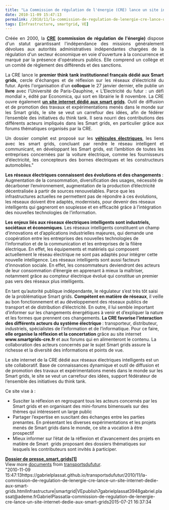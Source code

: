 ```yaml
---
title: "La Commission de régulation de l'énergie (CRE) lance un site internet dédié aux Smart grids"
date: 2010-11-09 15:47:13
permalink: /2010/11/la-commission-de-regulation-de-lenergie-cre-lance-un-site-internet-dedie-aux-smart-grids.html
tags: [Infrastructure, smartgrid, VE]
---
```


<p style="text-align: justify">Créée en 2000, la <strong><a href="http://www.cre.fr/fr/presentation/statut" target="_blank">CRE</a> (commission de régulation de l'énergie) </strong>dispose d'un statut garantissant l'indépendance des missions généralement dévolues aux autorités administratives indépendantes chargées de la régulation d'un secteur économique en voie d'ouverture à la concurrence et marqué par la présence d'opérateurs publics. Elle comprend un collège et un comité de règlement des différends et des sanctions.</p> <p style="text-align: justify">La CRE lance le <strong>premier think tank institutionnel français dédié aux Smart grids</strong>, cercle d'échanges et de réflexion sur les réseaux d’électricité du futur. Après l'organisation d'un <strong>colloque </strong>le 27 janvier dernier, elle publie un <strong>livre </strong>avec l’Université de Paris-Dauphine, « L’Electricité du futur : un défi mondial », édité par Economica, qui sort en librairie le 8 novembre. La CRE ouvre également <strong><a href="http://www.smartgrids-cre.fr/index.php" target="_blank">un site internet dédié aux smart grids</a></strong>. Outil de diffusion et de promotion des travaux et expérimentations menés dans le monde sur les Smart grids, le site se veut un carrefour des idées, afin de fédérer l’ensemble des initiatives du think tank. Il sera nourri des contributions des différents acteurs impliqués dans les Smart grids, en particulier grâce aux forums thématiques organisés par la CRE.</p> <p style="text-align: justify">Un dossier complet est proposé sur les <strong><a href="http://www.smartgrids-cre.fr/index.php?rubrique=dossiers&srub=vehicules&page=1" target="_blank">véhicules électriques</a></strong>, les liens avec les smart grids, concluant par rendre le réseau intelligent et communicant, en développant les Smart grids, est l’ambition de toutes les entreprises concernées par la voiture électrique, comme les fournisseurs d’électricité, les concepteurs des bornes électriques et les constructeurs automobiles." </p>  <!--more-->   <p style=""text-align: justify""><strong>Les réseaux électriques connaissent des évolutions et des changements </strong>: Augmentation de la consommation, diversification des usages, nécessité de décarboner l’environnement, augmentation de la production d’électricité décentralisée à partir de sources renouvelables. Parce que les infrastructures actuelles ne permettent pas de répondre à ces évolutions, les réseaux doivent être adaptés, modernisés, pour devenir des réseaux intelligents qui gagneront en souplesse et en efficacité grâce à l’intégration des nouvelles technologies de l’information.</p> <p style=""text-align: justify""><strong>Les enjeux liés aux réseaux électriques intelligents sont industriels, sociétaux et économiques</strong>. Les réseaux intelligents constituent un champ d’innovations et d’applications industrielles majeures, qui demande une coopération entre les entreprises des nouvelles technologies de l’information et de la communication et les entreprises de la filière électrique. En effet, les équipements et matériels qui composent actuellement le réseau électrique ne sont pas adaptés pour intégrer cette nouvelle intelligence. Les réseaux intelligents sont aussi facteurs d’innovation sociale. En effet, les consommateurs deviendront des acteurs de leur consommation d’énergie en apprenant à mieux la maîtriser, notamment grâce au compteur électrique évolué qui constitue un premier pas vers des réseaux plus intelligents.</p> <p style=""text-align: justify"">En tant qu’autorité publique indépendante, le régulateur s’est très tôt saisi de la problématique Smart grids. <strong>Compétent en matière de réseaux</strong>, il veille au bon fonctionnement et au développement des réseaux publics de transport et de distribution d’électricité. En outre, il lui semble important d’informer sur les changements énergétiques à venir et d’expliquer la nature et les formes que prennent ces changements. <strong>La CRE favorise l’interaction des différents acteurs du système électrique </strong>: transporteur, distributeur, industriels, spécialistes de l’information et de l’informatique. Pour ce faire, <strong>elle organise la réflexion et la concertation </strong>grâce au site internet <strong>www.smartgrids-cre.fr </strong>et aux forums qui en alimenteront le contenu. La collaboration des acteurs concernés par le sujet Smart grids assure la richesse et la diversité des informations et points de vue.</p> <p style=""text-align: justify"">Le site internet de la CRE dédié aux réseaux électriques intelligents est un site collaboratif. Base de connaissances dynamique et outil de diffusion et de promotion des travaux et expérimentations menés dans le monde sur les Smart grids, le site se veut un carrefour des idées, support fédérateur de l’ensemble des initiatives du think tank.</p> <p style=""text-align: justify"">Ce site vise à :</p> <ul> <li>Susciter la réflexion en regroupant tous les acteurs concernés par les Smart grids et en organisant des mini-forums bimensuels sur des thèmes qui intéressent un large public </li> <li>Partager l’expertise en suscitant des échanges entre les parties prenantes. En présentant les diverses expérimentations et les projets menés de Smart grids dans le monde, ce site a vocation à être prospectif </li> <li>Mieux informer sur l’état de la réflexion et d’avancement des projets en matière de Smart  grids proposant des dossiers thématiques sur lesquels les contributeurs sont invités à participer.</li> </ul> <div id=""__ss_5715271"" style=""width: 477px""><strong style=""margin: 12px 0 4px""><a href=""http://www.slideshare.net/transportsdufutur/dossier-de-pressesmartgrids1"" title=""Dossier de presse_smart_grids[1]"">Dossier de presse_smart_grids[1]</a></strong>        <div style=""padding: 5px 0 12px"">View more <a href=""http://www.slideshare.net/"">documents</a> from <a href=""http://www.slideshare.net/transportsdufutur"">transportsdufutur</a>.</div> </div>"2010-11-09 15:47:13https://gabrielplassat.github.io/transportsdufutur/2010/11/la-commission-de-regulation-de-lenergie-cre-lance-un-site-internet-dedie-aux-smart-grids.htmlInfrastructure|smartgrid|VEpublish7gabrielplassat3948gabriel.plassat@ademe.frGabrielPlassatla-commission-de-regulation-de-lenergie-cre-lance-un-site-internet-dedie-aux-smart-grids2015-07-21 16:37:34
